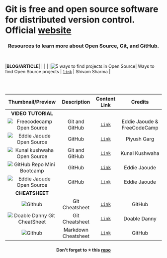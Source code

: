 # Git is free and open source software for distributed version control. Official [website](https://git-scm.com/)



<h3 align="center">Resources to learn more about Open Source, Git, and GitHub. </h3>

<br> 



|**BLOG/ARTICLE**| | | |
|![5 ways to find projects in Open Source](https://github.com/Drizer909/Git/assets/100469278/8ac4173e-75f8-41ee-ba46-0152874dbeeb)| Ways to find Open Source projects | [`link`](https://drizershivam.hashnode.dev/find-fist-good-project) | Shivam Sharma |

<br>
<br>
<!--Required 3 lines of spacing--> 



|Thumbnail/Preview| Description| Content Link| Credits|
|:-----------------:|:----:|:------:|:---------:|
|**VIDEO TUTORIAL**| | | |
|![Freecodecamp Open Source](https://user-images.githubusercontent.com/51878265/167293946-b059555d-366b-4890-8f42-23ddb34b20cc.jpg)  |Git and GitHub |[`Link`](https://youtu.be/yzeVMecydCE)| Eddie Jaoude & FreeCodeCamp |
|![Eddie Jaoude Open Source](https://i3.ytimg.com/vi/mMl_Eegy3bQ/maxresdefault.jpg)  |GitHub |[`Link`](https://www.youtube.com/watch?v=mMl_Eegy3bQ&list=PLinedj3B30sBsmRRL8XyTGadjRGkzRPb7&index=4)| Piyush Garg |
|![Kunal kushwaha Open Source](https://user-images.githubusercontent.com/51878265/167293701-da2e5be4-b8bb-4424-99d8-638b729f86ae.jpg)|Git and GitHub |[`Link`](https://youtu.be/apGV9Kg7ics)| Kunal Kushwaha |
|![GitHub Repo Mini Bootcamp](https://user-images.githubusercontent.com/51878265/212709507-fc46092d-42aa-43af-ac07-db96172147b5.jpg)  | GitHub |[`Link`](https://youtu.be/BI18N3ZC2Es)| Eddie Jaoude |
|![Eddie Jaoude Open Source](https://kartrausers.s3.amazonaws.com/eddiejaoude/19602644_60a0f266c9746_Social_Media_Banners-v2_Artboard_2.jpg)  |GitHub |[`Link`](https://www.eddiejaoude.io/course-github-profile/)| Eddie Jaoude |
|**CHEATSHEET**||||
|![Github](https://user-images.githubusercontent.com/51878265/165011193-e6157e76-1d6f-45c2-9c95-594d9f9c6163.jpg)  |Git Cheatsheet |[`Link`](https://github.com/Pradumnasaraf/open-source-with-pradumna/files/8551274/GitHub.Git.Cheatsheet.pdf)| GitHub |
|![Doable Danny Git CheatSheet](https://user-images.githubusercontent.com/51878265/194120241-bb210203-ef84-4d5f-94f5-d106d9d8c495.jpg)|Git Cheatsheet | [`Link`](https://github.com/Pradumnasaraf/open-source-with-pradumna/files/9717643/Git.cheatsheet.pdf) | Doable Danny |
|![Github](https://user-images.githubusercontent.com/51878265/165011196-8243c7bd-ee80-4546-81d1-946c66bd72d8.jpg)  |Markdown Cheatsheet |[`Link`](https://github.com/Pradumnasaraf/open-source-with-pradumna/files/8551272/GitHub.Markdown.Cheatsheet.pdf)| GitHub|


<h4 align="center">Don't forget to ⭐ this <a href="https://github.com/Drizer909/Git">repo</a></h4>

